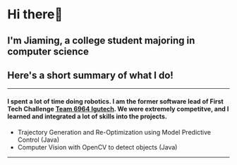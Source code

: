 # Hi there👋
## I'm Jiaming, a college student majoring in computer science
## Here's a short summary of what I do!
***
#### I spent a lot of time doing robotics. I am the former software lead of First Tech Challenge [Team 6964 Igutech](https://github.com/Igutech). We were extremely competitve, and I learned and integrated a lot of skills into the projects. 
* Trajectory Generation and Re-Optimization using Model Predictive Control (Java)
* Computer Vision with OpenCV to detect objects (Java)

***
